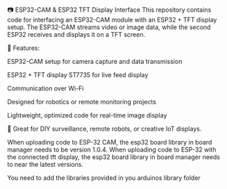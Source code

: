 📷 ESP32-CAM & ESP32 TFT Display Interface
This repository contains code for interfacing an ESP32-CAM module with an ESP32 + TFT display setup. The ESP32-CAM streams video or image data, while the second ESP32 receives and displays it on a TFT screen.

🔧 Features:

ESP32-CAM setup for camera capture and data transmission

ESP32 + TFT display ST7735 for live feed display

Communication over Wi-Fi

Designed for robotics or remote monitoring projects

Lightweight, optimized code for real-time image display

🚀 Great for DIY surveillance, remote robots, or creative IoT displays.

When uploading code to ESP-32 CAM, the esp32 board library in board manager needs to be version 1.0.4.
When uploading code to ESP-32 with the connected tft display, the esp32 board library in board manager needs to near the latest versions.

You need to add the libraries provided in you arduinos library folder
